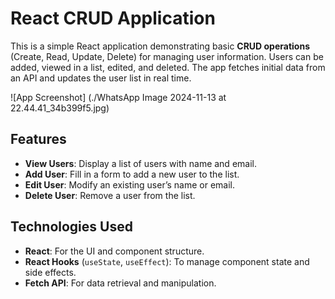 
# React CRUD Application
This is a simple React application demonstrating basic **CRUD operations** (Create, Read, Update, Delete) for managing user information. Users can be added, viewed in a list, edited, and deleted. The app fetches initial data from an API and updates the user list in real time.

![App Screenshot] (./WhatsApp Image 2024-11-13 at 22.44.41_34b399f5.jpg)


## Features

- **View Users**: Display a list of users with name and email.
- **Add User**: Fill in a form to add a new user to the list.
- **Edit User**: Modify an existing user’s name or email.
- **Delete User**: Remove a user from the list.

## Technologies Used

- **React**: For the UI and component structure.
- **React Hooks** (`useState`, `useEffect`): To manage component state and side effects.
- **Fetch API**: For data retrieval and manipulation.
